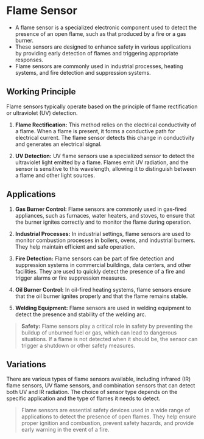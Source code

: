 # Flame Sensor
- A flame sensor is a specialized electronic component used to detect the presence of an open flame, such as that produced by a fire or a gas burner. 
- These sensors are designed to enhance safety in various applications by providing early detection of flames and triggering appropriate responses. 
- Flame sensors are commonly used in industrial processes, heating systems, and fire detection and suppression systems. 

## Working Principle
Flame sensors typically operate based on the principle of flame rectification or ultraviolet (UV) detection.
1. **Flame Rectification:** This method relies on the electrical conductivity of a flame. When a flame is present, it forms a conductive path for electrical current. The flame sensor detects this change in conductivity and generates an electrical signal.

2. **UV Detection:** UV flame sensors use a specialized sensor to detect the ultraviolet light emitted by a flame. Flames emit UV radiation, and the sensor is sensitive to this wavelength, allowing it to distinguish between a flame and other light sources.

## Applications
1. **Gas Burner Control:** Flame sensors are commonly used in gas-fired appliances, such as furnaces, water heaters, and stoves, to ensure that the burner ignites correctly and to monitor the flame during operation.

2. **Industrial Processes:** In industrial settings, flame sensors are used to monitor combustion processes in boilers, ovens, and industrial burners. They help maintain efficient and safe operation.

3. **Fire Detection:** Flame sensors can be part of fire detection and suppression systems in commercial buildings, data centers, and other facilities. They are used to quickly detect the presence of a fire and trigger alarms or fire suppression measures.

4. **Oil Burner Control:** In oil-fired heating systems, flame sensors ensure that the oil burner ignites properly and that the flame remains stable.

5. **Welding Equipment:** Flame sensors are used in welding equipment to detect the presence and stability of the welding arc.

> **Safety:** Flame sensors play a critical role in safety by preventing the buildup of unburned fuel or gas, which can lead to dangerous situations. If a flame is not detected when it should be, the sensor can trigger a shutdown or other safety measures.

## Variations
There are various types of flame sensors available, including infrared (IR) flame sensors, UV flame sensors, and combination sensors that can detect both UV and IR radiation. The choice of sensor type depends on the specific application and the type of flames it needs to detect.

> Flame sensors are essential safety devices used in a wide range of applications to detect the presence of open flames. They help ensure proper ignition and combustion, prevent safety hazards, and provide early warning in the event of a fire.